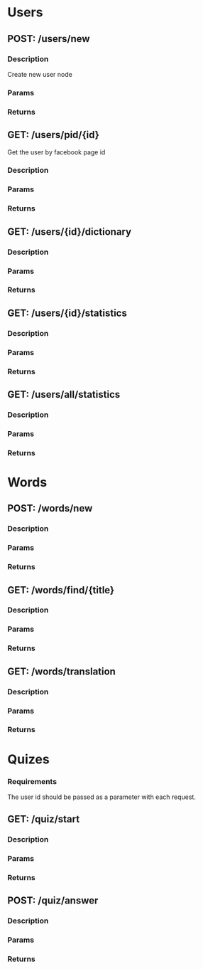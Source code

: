 # Users
## POST: /users/new
### Description
Create new user node
### Params
### Returns 
## GET: /users/pid/{id}
Get the user by facebook page id
### Description
### Params
### Returns 
## GET: /users/{id}/dictionary
### Description
### Params
### Returns 
## GET: /users/{id}/statistics
### Description
### Params
### Returns 
## GET: /users/all/statistics
### Description
### Params
### Returns 
# Words  
## POST: /words/new  
### Description
### Params
### Returns 
## GET: /words/find/{title}
### Description
### Params
### Returns 
## GET: /words/translation
### Description
### Params
### Returns 
# Quizes
### Requirements
The user id should be passed as a parameter with each request.
## GET: /quiz/start
### Description
### Params
### Returns 
## POST: /quiz/answer
### Description
### Params
### Returns 
<!-- TODO: add the missing endpoints and methods -->